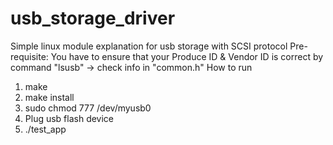 # usb_storage_driver
Simple linux module explanation for usb storage with SCSI protocol
Pre-requisite:
    You have to ensure that your Produce ID & Vendor ID is correct by command "lsusb" -> check info in "common.h"
How to run
1. make
2. make install
3. sudo chmod 777 /dev/myusb0
4. Plug usb flash device
5. ./test_app

